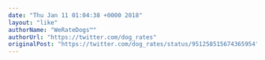```yaml
---
date: "Thu Jan 11 01:04:38 +0000 2018"
layout: "like"
authorName: "WeRateDogs™"
authorUrl: "https://twitter.com/dog_rates"
originalPost: "https://twitter.com/dog_rates/status/951258515674365954"
---
```

